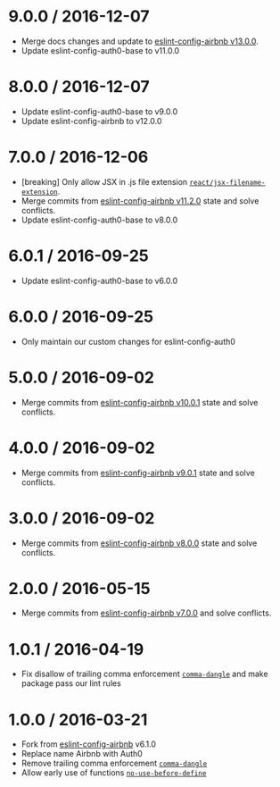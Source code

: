9.0.0 / 2016-12-07
==================
- Merge docs changes and update to [eslint-config-airbnb v13.0.0](https://github.com/airbnb/javascript/blob/master/packages/eslint-config-airbnb/CHANGELOG.md#1300--2016-11-06).
- Update eslint-config-auth0-base to v11.0.0

8.0.0 / 2016-12-07
==================
- Update eslint-config-auth0-base to v9.0.0
- Update eslint-config-airbnb to v12.0.0

7.0.0 / 2016-12-06
==================
- [breaking] Only allow JSX in .js file extension [`react/jsx-filename-extension`][react/jsx-filename-extension].
- Merge commits from [eslint-config-airbnb v11.2.0](https://github.com/airbnb/javascript/blob/master/packages/eslint-config-airbnb/CHANGELOG.md#1120--2016-09-23) state and solve conflicts.
- Update eslint-config-auth0-base to v8.0.0

6.0.1 / 2016-09-25
==================
- Update eslint-config-auth0-base to v6.0.0

6.0.0 / 2016-09-25
==================
- Only maintain our custom changes for eslint-config-auth0

5.0.0 / 2016-09-02
==================
- Merge commits from [eslint-config-airbnb v10.0.1](https://github.com/airbnb/javascript/blob/master/packages/eslint-config-airbnb/CHANGELOG.md#1001--2016-08-12) state and solve conflicts.

4.0.0 / 2016-09-02
==================
- Merge commits from [eslint-config-airbnb v9.0.1](https://github.com/airbnb/javascript/blob/master/packages/eslint-config-airbnb/CHANGELOG.md#901--2016-05-08) state and solve conflicts.

3.0.0 / 2016-09-02
==================
- Merge commits from [eslint-config-airbnb v8.0.0](https://github.com/airbnb/javascript/blob/master/packages/eslint-config-airbnb/CHANGELOG.md#800--2016-04-21) state and solve conflicts.

2.0.0 / 2016-05-15
==================
- Merge commits from [eslint-config-airbnb v7.0.0](https://github.com/airbnb/javascript/blob/master/packages/eslint-config-airbnb/CHANGELOG.md#700--2016-04-11) and solve conflicts.

1.0.1 / 2016-04-19
==================
- Fix disallow of trailing comma enforcement [`comma-dangle`][comma-dangle] and make package pass our lint rules

1.0.0 / 2016-03-21
==================
- Fork from [eslint-config-airbnb](https://github.com/airbnb/javascript) v6.1.0
- Replace name Airbnb with Auth0
- Remove trailing comma enforcement [`comma-dangle`][comma-dangle]
- Allow early use of functions [`no-use-before-define`][no-use-before-define]

[react/jsx-filename-extension]: https://github.com/yannickcr/eslint-plugin-react/blob/master/docs/rules/jsx-filename-extension.md
[comma-dangle]: http://eslint.org/docs/rules/comma-dangle
[no-use-before-define]: http://eslint.org/docs/rules/no-use-before-define
